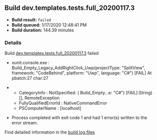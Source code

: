 ## Build dev.templates.tests.full_20200117.3
- **Build result:** `failed`
- **Build queued:** 1/17/2020 12:48:41 PM
- **Build duration:** 144.39 minutes
### Details
Build [dev.templates.tests.full_20200117.3](https://winappstudio.visualstudio.com/web/build.aspx?pcguid=a4ef43be-68ce-4195-a619-079b4d9834c2&builduri=vstfs%3a%2f%2f%2fBuild%2fBuild%2f32588) failed

+ xunit.console.exe :     Build_Empty_Legacy_AddRightClick_Uwp(projectType: "SplitView", framework: "CodeBehind", 
platform: "Uwp", language: "C#") [FAIL]
At pbatch:27 char:27
+ 
    + CategoryInfo          : NotSpecified: (    Build_Empty...e: "C#") [FAIL]:String) [], RemoteException
    + FullyQualifiedErrorId : NativeCommandError
    + PSComputerName        : [localhost]
 

+ Process completed with exit code 1 and had 1 error(s) written to the error stream.

Find detailed information in the [build log files]()
